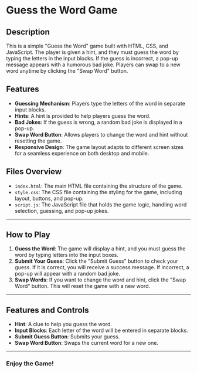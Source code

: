 # Guess the Word Game

## Description
This is a simple "Guess the Word" game built with HTML, CSS, and JavaScript. The player is given a hint, and they must guess the word by typing the letters in the input blocks. If the guess is incorrect, a pop-up message appears with a humorous bad joke. Players can swap to a new word anytime by clicking the "Swap Word" button.

## Features
- **Guessing Mechanism**: Players type the letters of the word in separate input blocks.
- **Hints**: A hint is provided to help players guess the word.
- **Bad Jokes**: If the guess is wrong, a random bad joke is displayed in a pop-up.
- **Swap Word Button**: Allows players to change the word and hint without resetting the game.
- **Responsive Design**: The game layout adapts to different screen sizes for a seamless experience on both desktop and mobile.


## Files Overview

- `index.html`: The main HTML file containing the structure of the game.
- `style.css`: The CSS file containing the styling for the game, including layout, buttons, and pop-up.
- `script.js`: The JavaScript file that holds the game logic, handling word selection, guessing, and pop-up jokes.

---

## How to Play

1. **Guess the Word**: The game will display a hint, and you must guess the word by typing letters into the input boxes.
2. **Submit Your Guess**: Click the "Submit Guess" button to check your guess. If it is correct, you will receive a success message. If incorrect, a pop-up will appear with a random bad joke.
3. **Swap Words**: If you want to change the word and hint, click the "Swap Word" button. This will reset the game with a new word.

---

## Features and Controls

- **Hint**: A clue to help you guess the word.
- **Input Blocks**: Each letter of the word will be entered in separate blocks.
- **Submit Guess Button**: Submits your guess.
- **Swap Word Button**: Swaps the current word for a new one.

---

### Enjoy the Game!
